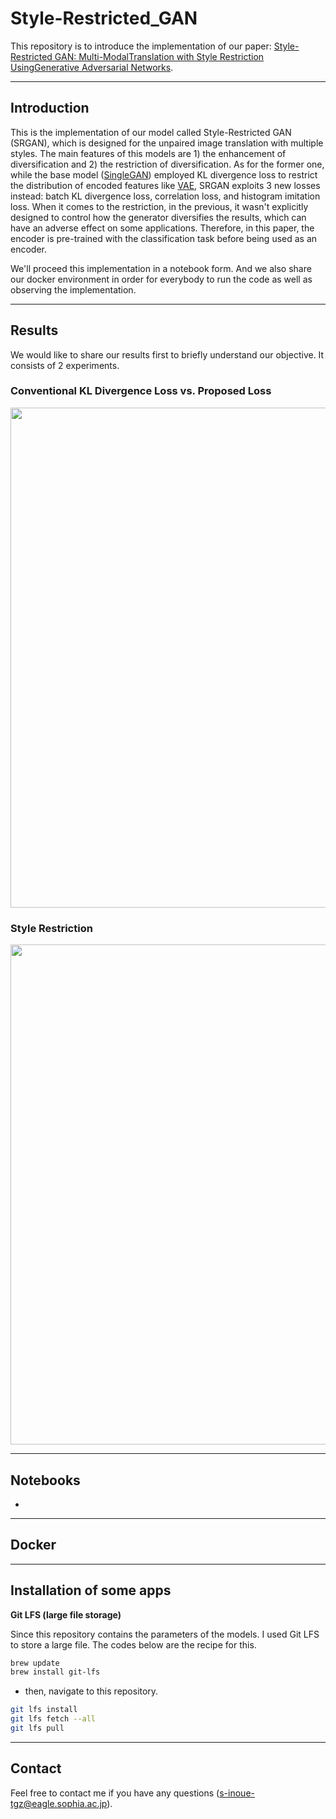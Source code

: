 # Style-Restricted_GAN
This repository is to introduce the implementation of our paper: [Style-Restricted GAN: Multi-ModalTranslation with Style Restriction UsingGenerative Adversarial Networks]().

---
## Introduction
This is the implementation of our model called Style-Restricted GAN (SRGAN), which is designed for the unpaired image translation with multiple styles. The main features of this models are 1) the enhancement of diversification and 2) the restriction of diversification. As for the former one, while the base model ([SingleGAN]()) employed KL divergence loss to restrict the distribution of encoded features like [VAE](), SRGAN exploits 3 new losses instead: batch KL divergence loss, correlation loss, and histogram imitation loss. When it comes to the restriction, in the previous, it wasn't explicitly designed to control how the generator diversifies the results, which can have an adverse effect on some applications. Therefore, in this paper, the encoder is pre-trained with the classification task before being used as an encoder.

We'll proceed this implementation in a notebook form. And we also share our docker environment in order for everybody to run the code as well as observing the implementation.

---
## Results
We would like to share our results first to briefly understand our objective. It consists of 2 experiments.

### Conventional KL Divergence Loss vs. Proposed Loss

<img src="./data/images/result_diversity_image.png" width="800">

### Style Restriction

<img src="./data/images/result_restriction_female.png" width="800">

---
## Notebooks
- 

---
## Docker

---
## Installation of some apps

**Git LFS (large file storage)**

Since this repository contains the parameters of the models. I used Git LFS to store a large file. The codes below are the recipe for this.

```bash
brew update
brew install git-lfs
```
- then, navigate to this repository.
```bash
git lfs install
git lfs fetch --all
git lfs pull
```

---
## Contact
Feel free to contact me if you have any questions (<s-inoue-tgz@eagle.sophia.ac.jp>).
